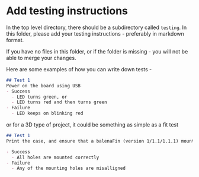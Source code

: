 # Add testing instructions

In the top level directory, there should be a subdirectory called `testing`. In this folder, please add your testing instructions - preferably in markdown format.

If you have no files in this folder, or if the folder is missing - you will not be able to merge your changes.

Here are some examples of how you can write down tests -

```markdown
## Test 1
Power on the board using USB
- Success
  - LED turns green, or
  - LED turns red and then turns green
- Failure
  - LED keeps on blinking red
```

or for a 3D type of project, it could be something as simple as a fit test

```markdown
## Test 1
Print the case, and ensure that a balenaFin (version 1/1.1/1.1.1) mounts correctly inside the case.

- Success
  - All holes are mounted correctly
- Failure
  - Any of the mounting holes are misalligned
```
